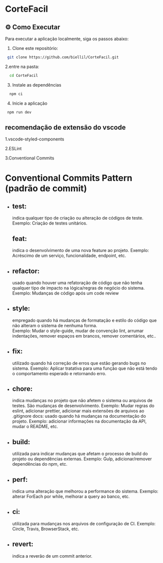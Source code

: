 <h1> CorteFacil </h1>

## ⚙️ Como Executar

Para executar a aplicação localmente, siga os passos abaixo:

1. Clone este repositório:

```bash
 git clone https://github.com/biellil/CorteFacil.git
```
 2.entre na pasta:
```bash
  cd CorteFacil

```

3. Instale as dependências

```bash
  npm ci
```

4. Inicie a aplicação

```bash
 npm run dev
```
## recomendação de extensão do vscode

1.vscode-styled-components

2.ESLint

3.Conventional Commits


# Conventional Commits Pattern (padrão de commit)
<ul>
<li><h2>test:</h2> indica qualquer tipo de criação ou alteração de códigos de teste. Exemplo: Criação de testes unitários.</li>
<h2>feat:</h2> indica o desenvolvimento de uma nova feature ao projeto. Exemplo: Acréscimo de um serviço, funcionalidade, endpoint, etc.
<li>
<h2>refactor:</h2> usado quando houver uma refatoração de código que não tenha qualquer tipo de impacto na lógica/regras de negócio do sistema. Exemplo: Mudanças de código após um code review
</li><li>
<h2>style:</h2> empregado quando há mudanças de formatação e estilo do código que não alteram o sistema de nenhuma forma.
<br/>
Exemplo: Mudar o style-guide, mudar de convenção lint, arrumar indentações, remover espaços em brancos, remover comentários, etc..
</li><li>
<h2>fix:</h2> utilizado quando há correção de erros que estão gerando bugs no sistema.
Exemplo: Aplicar tratativa para uma função que não está tendo o comportamento esperado e retornando erro.
</li><li>
<h2>chore:</h2> indica mudanças no projeto que não afetem o sistema ou arquivos de testes. São mudanças de desenvolvimento.
Exemplo: Mudar regras do eslint, adicionar prettier, adicionar mais extensões de arquivos ao .gitignore
docs: usado quando há mudanças na documentação do projeto.
Exemplo: adicionar informações na documentação da API, mudar o README, etc.
</li><li>
<h2>build:</h2> utilizada para indicar mudanças que afetam o processo de build do projeto ou dependências externas.
Exemplo: Gulp, adicionar/remover dependências do npm, etc.
</li><li>
<h2>perf:</h2> indica uma alteração que melhorou a performance do sistema.
Exemplo: alterar ForEach por while, melhorar a query ao banco, etc.
</li><li>
<h2>ci:</h2> utilizada para mudanças nos arquivos de configuração de CI.
Exemplo: Circle, Travis, BrowserStack, etc.
</li><li>
<h2>revert:</h2> indica a reverão de um commit anterior.
</li><ul>